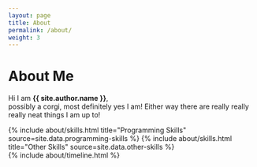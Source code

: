 ```yaml
---
layout: page
title: About
permalink: /about/
weight: 3
---
```


# **About Me**

Hi I am **{{ site.author.name }}**,<br>
possibly a corgi, most definitely yes I am!  Either way there are really really really neat things I am up to!

<div class="row">
{% include about/skills.html title="Programming Skills" source=site.data.programming-skills %}
{% include about/skills.html title="Other Skills" source=site.data.other-skills %}
</div>

<div class="row">
{% include about/timeline.html %}
</div>
